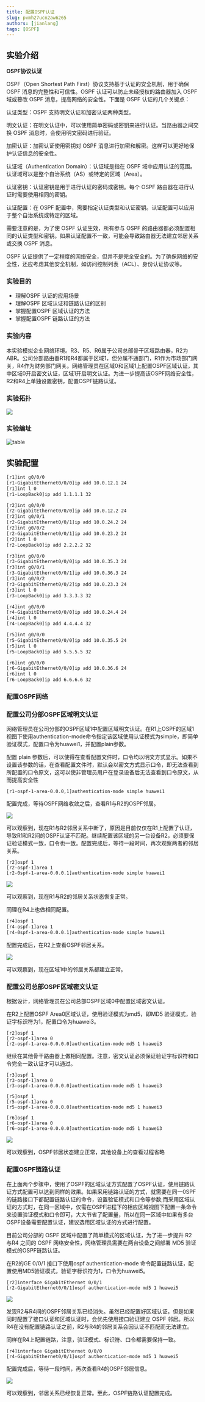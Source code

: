 ```yaml
---
title: 配置OSPF认证
slug: pvmh27ucn2aw6265
authors: [jianlang]
tags: [OSPF]
---
```


## 实验介绍
**OSPF协议认证**

OSPF（Open Shortest Path First）协议支持基于认证的安全机制，用于确保 OSPF 消息的完整性和可信性。OSPF 认证可以防止未经授权的路由器加入 OSPF 域或篡改 OSPF 消息，提高网络的安全性。下面是 OSPF 认证的几个关键点：

认证类型：OSPF 支持明文认证和加密认证两种类型。

明文认证：在明文认证中，可以使用简单密码或密钥来进行认证。当路由器之间交换 OSPF 消息时，会使用明文密码进行验证。

加密认证：加密认证使用密钥对 OSPF 消息进行加密和解密。这样可以更好地保护认证信息的安全性。

认证域（Authentication Domain）：认证域是指在 OSPF 域中应用认证的范围。认证域可以是整个自治系统（AS）或特定的区域（Area）。

认证密钥：认证密钥是用于进行认证的密码或密钥。每个 OSPF 路由器在进行认证时需要使用相同的密钥。

认证配置：在 OSPF 配置中，需要指定认证类型和认证密钥。认证配置可以应用于整个自治系统或特定的区域。

需要注意的是，为了使 OSPF 认证生效，所有参与 OSPF 的路由器都必须配置相同的认证类型和密钥。如果认证配置不一致，可能会导致路由器无法建立邻居关系或交换 OSPF 消息。

OSPF 认证提供了一定程度的网络安全，但并不是完全安全的。为了确保网络的安全性，还应考虑其他安全机制，如访问控制列表（ACL）、身份认证协议等。

<!--truncate-->

### 实验目的

- 理解OSPF 认证的应用场景
- 理解OSPF 区域认证和链路认证的区别
- 掌握配置OSPF 区域认证的方法
- 掌握配置OSPF 链路认证的方法
### 实验内容
本实验模拟企业网络环境。R3、R5、R6属于公司总部骨干区域路由器，R2为ABR。公司分部路由器R1和R4都属于区域1，但分属不通部门，R1作为市场部门网关，R4作为财务部门网关。网络管理员在区域0和区域1上配置OSPF区域认证，其中区域0开启密文认证，区域1开启明文认证。为进一步提高该OSPF网络安全性，R2和R4上单独设置密钥，配置OSPF链路认证。
### 实验拓扑
![](https://static.cocomoe.cn/static/hcialab/2024403/1.webp)
<a name="Db3Oa"></a>

###  实验编址

![table](table.png)

## 实验配置
```bash
[r1]int g0/0/0
[r1-GigabitEthernet0/0/0]ip add 10.0.12.1 24
[r1]int l 0
[r1-LoopBack0]ip add 1.1.1.1 32

[r2]int g0/0/0
[r2-GigabitEthernet0/0/0]ip add 10.0.12.2 24
[r2]int g0/0/1
[r2-GigabitEthernet0/0/1]ip add 10.0.24.2 24
[r2]int g0/0/2
[r2-GigabitEthernet0/0/1]ip add 10.0.23.2 24
[r2]int l 0
[r2-LoopBack0]ip add 2.2.2.2 32

[r3]int g0/0/0
[r3-GigabitEthernet0/0/0]ip add 10.0.35.3 24
[r3]int g0/0/1
[r3-GigabitEthernet0/0/1]ip add 10.0.36.3 24
[r3]int g0/0/2
[r3-GigabitEthernet0/0/2]ip add 10.0.23.3 24
[r3]int l 0
[r3-LoopBack0]ip add 3.3.3.3 32

[r4]int g0/0/0
[r4-GigabitEthernet0/0/0]ip add 10.0.24.4 24
[r4]int l 0
[r4-LoopBack0]ip add 4.4.4.4 32

[r5]int g0/0/0
[r5-GigabitEthernet0/0/0]ip add 10.0.35.5 24
[r5]int l 0
[r5-LoopBack0]ip add 5.5.5.5 32

[r6]int g0/0/0
[r6-GigabitEthernet0/0/0]ip add 10.0.36.6 24
[r6]int l 0
[r6-LoopBack0]ip add 6.6.6.6 32
```

### **配置OSPF网络**

### **配置公司分部OSPF区域明文认证**
网络管理员在公司分部的OSPF区域1中配置区域明文认证。在R1上OSPF的区域1视图下使用authentication-mode命令指定该区域使用认证模式为simple，即简单验证模式，配置口令为huawei1，并配置plain参数。

配置 plain 参数后，可以使得在查看配置文件时，口令均以明文方式显示。如果不设置该参数的话，在查看配置文件时，默认会以密文方式显示口令，即无法查看到所配置的口令原文，这可以使非管理员用户在登录设备后无法查看到口令原文，从而提高安全性

```
[r1-ospf-1-area-0.0.0,1]authentication-mode simple huawei1
```
配置完成，等待OSPF网络收敛之后，查看R1与R2的OSPF邻居。

![](https://static.cocomoe.cn/static/hcialab/2024403/2.webp)

可以观察到，现在R1与R2邻居关系中断了，原因是目前仅仅在R1上配置了认证，导致R1和R2间的OSPF认证不匹配。继续配置该区域的另一台设备R2，必须要保证验证模式一致，口令也一致。配置完成后，等待一段时间，再次观察两者的邻居关系。

```
[r2]ospf 1
[r2-ospf-1]area 1
[r2-0spf-1-area-0.0.0.1]authentication-mode simple huawei1
```
![](https://static.cocomoe.cn/static/hcialab/2024403/3.webp)

可以观察到，现在R1与R2的邻居关系状态恢复正常。

同理在R4上也做相同配置。
```bash
[r4]ospf 1
[r4-ospf-1]area 1
[r4-0spf-1-area-0.0.0.1]authentication-mode simple huawei1
```
配置完成后，在R2上查看OSPF邻居关系。

![](https://static.cocomoe.cn/static/hcialab/2024403/4.webp)

可以观察到，现在区域1中的邻居关系都建立正常。

### **配置公司总部OSPF区域密文认证**
根据设计，网络管理员在公司总部OSPF区域0中配置区域密文认证。


在R2上配置OSPF Area0区域认证，使用验证模式为md5，即MD5 验证模式，验证字标识符为1，配置口令为huawei3。

```
[r2]ospf 1
[r2-ospf-1]area 0
[r2-ospf-1-area-0.0.0.0]authentication-mode md5 1 huawei3
```
继续在其他骨干路由器上做相同配置。注意，密文认证必须保证验证字标识符和口令完全一致认证才可以通过。

```
[r3]ospf 1
[r3-ospf-1]area 0
[r3-ospf-1-area-0.0.0.0]authentication-mode md5 1 huawei3

[r5]ospf 1
[r5-ospf-1]area 0
[r5-ospf-1-area-0.0.0.0]authentication-mode md5 1 huawei3

[r6]ospf 1
[r6-ospf-1]area 0
[r6-ospf-1-area-0.0.0.0]authentication-mode md5 1 huawei3
```
![](https://static.cocomoe.cn/static/hcialab/2024403/5.webp)

可以观察到，OSPF邻居状态建立正常，其他设备上的查看过程省略

### **配置OSPF链路认证**
在上面两个步骤中，使用了OSPF的区域认证方式配置了OSPF认证，使用链路认证方式配置可以达到同样的效果。如果采用链路认证的方式，就需要在同一0SPF的链路接口下都配置链路认证的命令，设置验证模式和口令等参数;而采用区域认证的方式时，在同一区域中，仅需在OSPF进程下的相应区域视图下配置一条命令来设置验证模式和口令即可，大大节省了配置量，所以在同一区域中如果有多台OSPF设备需要配置认证，建议选用区域认证的方式进行配置。

目前公司分部的 OSPF 区域中配置了简单模式的区域认证，为了进一步提升 R2 与R4 之间的 OSPF 网络安全性，网络管理员需要在两台设备之间部署 MD5 验证模式的OSPF链路认证。

在R2的GE 0/0/1 接口下使用ospf authentication-mode 命令配置链路认证，配置使用MD5验证模式，验证字标识符为1，口令为huawei5。

```
[r2]interface GigabitEthernet 0/0/1
[r2-GigabitEthernet0/0/1]ospf authentication-mode md5 1 huawei5
```
![](https://static.cocomoe.cn/static/hcialab/2024403/6.webp)

发现R2与R4间的OSPF邻居关系已经消失。虽然已经配置好区域认证，但是如果同时配置了接口认证和区域认证时，会优先使用接口验证建立 OSPF 邻居。所以 R4在没有配置链路认证之前，R2与R4的邻居关系会因认证不匹配而无法建立。

同样在R4上配置链路，注意，验证模式、标识符、口令都需要保持一致。

```
[r4]interface GigabitEthernet 0/0/0
[r4-GigabitEthernet0/0/1]ospf authentication-mode md5 1 huawei5
```
配置完成后，等待一段时间，再次查看R4的OSPF邻居信息。

![](https://static.cocomoe.cn/static/hcialab/2024403/7.webp)

可以观察到，邻居关系已经恢复正常。至此，OSPF链路认证配置完成。
